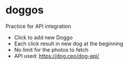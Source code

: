 # doggos

Practice for API integration

- Click to add new Doggo
- Each click result in new dog at the beginning
- No limit for the photos to fetch
- API used: https://dog.ceo/dog-api/
